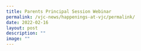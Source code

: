 ```yaml
---
title: Parents Principal Session Webinar
permalink: /vjc-news/happenings-at-vjc/permalink/
date: 2022-02-16
layout: post
description: ""
image: ""
---
```


